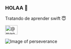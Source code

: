 ### HOLAA 👋 
Tratando de aprender swift :innocent:

<a href="https://twitter.com/@magui_cr" target="blank"><img align="center" src="https://cdn.jsdelivr.net/npm/simple-icons@3.0.1/icons/twitter.svg" alt="@magui_cr" height="30" width="40" /></a>
</p>

![Image of perseverance](https://mars.nasa.gov/system/resources/detail_files/25689_PIA24487-web.jpg)

